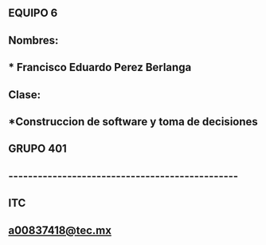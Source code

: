 ## EQUIPO 6
## Nombres:
##  * Francisco Eduardo Perez Berlanga 
## Clase:
##  *Construccion de software y toma de decisiones
## GRUPO 401
## -----------------------------------------------
## ITC 
## a00837418@tec.mx 